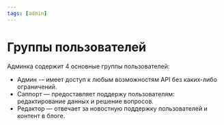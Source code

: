```yaml
---
tags: [admin]
---
```


# Группы пользователей

Админка содержит 4 основные группы пользователей:
* Админ -– имеет доступ к любым возможностям API без каких-либо ограничений.
* Саппорт –– предоставляет поддержу пользователям: редактирование данных и решение вопросов.
* Редактор –– отвечает за новостную поддержку пользователей и контент в блоге.
